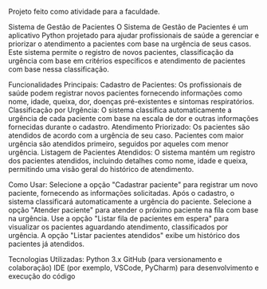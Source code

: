 Projeto feito como atividade para a faculdade.

Sistema de Gestão de Pacientes
O Sistema de Gestão de Pacientes é um aplicativo Python projetado para ajudar profissionais de saúde a gerenciar e priorizar o atendimento a pacientes com base na urgência de seus casos. Este sistema permite o registro de novos pacientes, classificação da urgência com base em critérios específicos e atendimento de pacientes com base nessa classificação.

Funcionalidades Principais:
Cadastro de Pacientes: Os profissionais de saúde podem registrar novos pacientes fornecendo informações como nome, idade, queixa, dor, doenças pré-existentes e sintomas respiratórios.
Classificação por Urgência: O sistema classifica automaticamente a urgência de cada paciente com base na escala de dor e outras informações fornecidas durante o cadastro.
Atendimento Priorizado: Os pacientes são atendidos de acordo com a urgência de seu caso. Pacientes com maior urgência são atendidos primeiro, seguidos por aqueles com menor urgência.
Listagem de Pacientes Atendidos: O sistema mantém um registro dos pacientes atendidos, incluindo detalhes como nome, idade e queixa, permitindo uma visão geral do histórico de atendimento.

Como Usar:
Selecione a opção "Cadastrar paciente" para registrar um novo paciente, fornecendo as informações solicitadas.
Após o cadastro, o sistema classificará automaticamente a urgência do paciente.
Selecione a opção "Atender paciente" para atender o próximo paciente na fila com base na urgência.
Use a opção "Listar fila de pacientes em espera" para visualizar os pacientes aguardando atendimento, classificados por urgência.
A opção "Listar pacientes atendidos" exibe um histórico dos pacientes já atendidos.

Tecnologias Utilizadas:
Python 3.x
GitHub (para versionamento e colaboração)
IDE (por exemplo, VSCode, PyCharm) para desenvolvimento e execução do código
